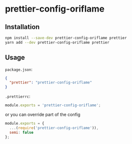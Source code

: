 # prettier-config-oriflame

## Installation

```sh
npm install --save-dev prettier-config-oriflame prettier
yarn add --dev prettier-config-oriflame prettier
```

## Usage

`package.json`:

```json
{
  "prettier": "prettier-config-oriflame"
}
```

`.prettierrc`:

```javascript
module.exports = 'prettier-config-oriflame';
```

or you can override part of the config

```javascript
module.exports = {
  ...(require('prettier-config-oriflame')),
  semi: false
};
```

